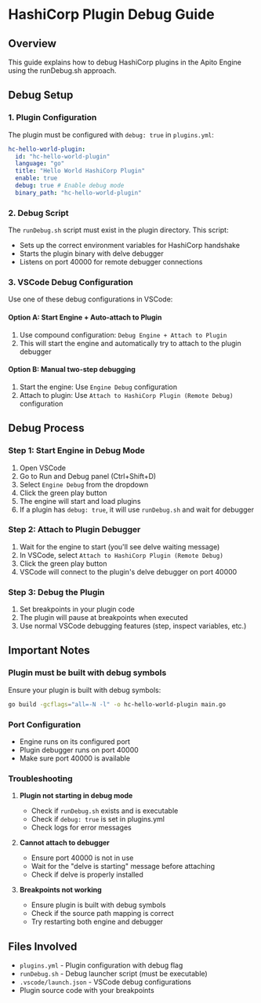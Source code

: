 # HashiCorp Plugin Debug Guide

## Overview

This guide explains how to debug HashiCorp plugins in the Apito Engine using the runDebug.sh approach.

## Debug Setup

### 1. Plugin Configuration

The plugin must be configured with `debug: true` in `plugins.yml`:

```yaml
hc-hello-world-plugin:
  id: "hc-hello-world-plugin"
  language: "go"
  title: "Hello World HashiCorp Plugin"
  enable: true
  debug: true # Enable debug mode
  binary_path: "hc-hello-world-plugin"
```

### 2. Debug Script

The `runDebug.sh` script must exist in the plugin directory. This script:

- Sets up the correct environment variables for HashiCorp handshake
- Starts the plugin binary with delve debugger
- Listens on port 40000 for remote debugger connections

### 3. VSCode Debug Configuration

Use one of these debug configurations in VSCode:

#### Option A: Start Engine + Auto-attach to Plugin

1. Use compound configuration: `Debug Engine + Attach to Plugin`
2. This will start the engine and automatically try to attach to the plugin debugger

#### Option B: Manual two-step debugging

1. Start the engine: Use `Engine Debug` configuration
2. Attach to plugin: Use `Attach to HashiCorp Plugin (Remote Debug)` configuration

## Debug Process

### Step 1: Start Engine in Debug Mode

1. Open VSCode
2. Go to Run and Debug panel (Ctrl+Shift+D)
3. Select `Engine Debug` from the dropdown
4. Click the green play button
5. The engine will start and load plugins
6. If a plugin has `debug: true`, it will use `runDebug.sh` and wait for debugger

### Step 2: Attach to Plugin Debugger

1. Wait for the engine to start (you'll see delve waiting message)
2. In VSCode, select `Attach to HashiCorp Plugin (Remote Debug)`
3. Click the green play button
4. VSCode will connect to the plugin's delve debugger on port 40000

### Step 3: Debug the Plugin

1. Set breakpoints in your plugin code
2. The plugin will pause at breakpoints when executed
3. Use normal VSCode debugging features (step, inspect variables, etc.)

## Important Notes

### Plugin must be built with debug symbols

Ensure your plugin is built with debug symbols:

```bash
go build -gcflags="all=-N -l" -o hc-hello-world-plugin main.go
```

### Port Configuration

- Engine runs on its configured port
- Plugin debugger runs on port 40000
- Make sure port 40000 is available

### Troubleshooting

1. **Plugin not starting in debug mode**

   - Check if `runDebug.sh` exists and is executable
   - Check if `debug: true` is set in plugins.yml
   - Check logs for error messages

2. **Cannot attach to debugger**

   - Ensure port 40000 is not in use
   - Wait for the "delve is starting" message before attaching
   - Check if delve is properly installed

3. **Breakpoints not working**
   - Ensure plugin is built with debug symbols
   - Check if the source path mapping is correct
   - Try restarting both engine and debugger

## Files Involved

- `plugins.yml` - Plugin configuration with debug flag
- `runDebug.sh` - Debug launcher script (must be executable)
- `.vscode/launch.json` - VSCode debug configurations
- Plugin source code with your breakpoints
